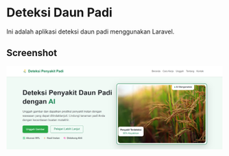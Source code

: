 # Deteksi Daun Padi

Ini adalah aplikasi deteksi daun padi menggunakan Laravel.

## Screenshot

![Landing](readme-img/landing.png)
